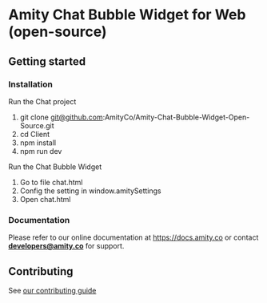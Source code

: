 # Amity Chat Bubble Widget for Web (open-source)

## Getting started

### Installation

Run the Chat project

1. git clone git@github.com:AmityCo/Amity-Chat-Bubble-Widget-Open-Source.git
2. cd Client
3. npm install
4. npm run dev

Run the Chat Bubble Widget

1. Go to file chat.html
2. Config the setting in window.amitySettings 
3. Open chat.html

### Documentation

Please refer to our online documentation at https://docs.amity.co or contact **developers@amity.co** for support.

## Contributing

See [our contributing guide](https://github.com/EkoCommunications/AmityUiKitWeb/blob/develop/CONTRIBUTING.md)
